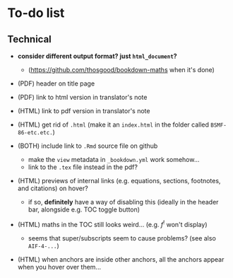 # To-do list

## Technical

- **consider different output format? just `html_document`?**
  + (https://github.com/thosgood/bookdown-maths when it's done)

- (PDF) header on title page
- (PDF) link to html version in translator's note
- (HTML) link to pdf version in translator's note
- (HTML) get rid of `.html` (make it an `index.html` in the folder called `BSMF-86-etc.etc.`)

- (BOTH) include link to `.Rmd` source file on github
  + make the `view` metadata in `_bookdown.yml` work somehow...
  + link to the `.tex` file instead in the pdf?

- (HTML) previews of internal links (e.g. equations, sections, footnotes, and citations) on hover?
  + if so, **definitely** have a way of disabling this (ideally in the header bar, alongside e.g. TOC toggle button)
- (HTML) maths in the TOC still looks weird... (e.g. $f^!$ won't display)
  + seems that super/subscripts seem to cause problems? (see also `AIF-4-...`)
- (HTML) when anchors are inside other anchors, all the anchors appear when you hover over them...
